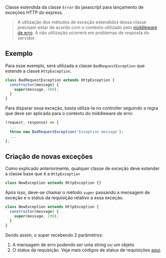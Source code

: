 Classe estendida da classe `Error` do javascript para lançamento de exceções HTTP do express.

> A utilização dos métodos de exceção estendidos dessa classe precisam estar de acordo com o contexto utilizado pelo [middleware de erro](https://byefive.atlassian.net/wiki/spaces/BYEFIVE/pages/360675/Middleware+de+tratamento+de+erros). A não utilização ocorrerá em problemas de resposta do servidor.

## Exemplo

Para esse exemplo, será utilizada a classe `BadRequestException` que estende a classe `HttpException`.

```js
class BadRequestException extends HttpException {
  constructor(message) {
    super(message, 400);
  }
}
```

Para disparar essa exceção, basta utiliza-la no controller seguindo a regra que deve ser aplicada para o contexto do middleware de erro:

```js
(request, response) => {
  ...
  throw new BadRequestException('Exception message');
  ...
};
```

## Criação de novas exceções

Como explicado anteriormente, qualquer classe de exceção deve extender a classe base que é a `HttpException`

```js
class NewException extends HttpException {}
```

Após isso, deve-se chamar o método `super` passando a mensagem de exceção e o status da requisição relativo a essa exceção.

```js
class NewException extends HttpException {
  constructor(message) {
    super(message, 200);
  }
}
```

Sendo assim, o super recebendo 2 parâmetros:

1.  A mensagem de erro podendo ser uma string ou um objeto
2.  O status da requisição. Veja mais códigos de status de requisições [aqui](https://developer.mozilla.org/pt-BR/docs/Web/HTTP/Status).
